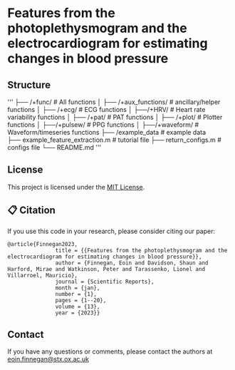 # Features from the photoplethysmogram and the electrocardiogram for estimating changes in blood pressure


## Structure
'''
├── /+func/                       # All functions
│   ├── /+aux_functions/      # ancillary/helper functions
│   ├── /+ecg/      		# ECG functions
│   ├──/+HRV/              	# Heart rate variability functions
│   ├── /+pat/       		# PAT functions
│   ├── /+plot/      		# Plotter functions
│   ├──/+pulsew/              	# PPG functions
│   ├──/+waveform/              # Waveform/timeseries functions
├── /example_data 	# example data  
├── example_feature_extraction.m                     # tutorial file 
├── return_configs.m                     # configs file 
└── README.md
'''


## License

This project is licensed under the [MIT License](LICENSE).

## <a name="cite"/> :clipboard: Citation

If you use this code in your research, please consider citing our paper:
```
@article{Finnegan2023,
               title = {{Features from the photoplethysmogram and the electrocardiogram for estimating changes in blood pressure}},
               author = {Finnegan, Eoin and Davidson, Shaun and Harford, Mirae and Watkinson, Peter and Tarassenko, Lionel and Villarroel, Mauricio},
               journal = {Scientific Reports},
               month = {jan},
               number = {1}, 
               pages = {1--20},
               volume = {13},
               year = {2023}}

```

## Contact

If you have any questions or comments, please contact the authors at eoin.finnegan@stx.ox.ac.uk


